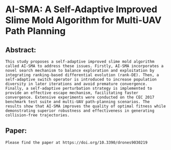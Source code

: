 # AI-SMA: A Self-Adaptive Improved Slime Mold Algorithm for Multi-UAV Path Planning

## Abstract:
    This study proposes a self-adaptive improved slime mold algorithm called AI-SMA to address these issues. Firstly, AI-SMA incorporates a novel search mechanism to balance exploration and exploitation by integrating ranking-based differential evolution (rank-DE). Then, a self-adaptive switch operator is introduced to increase population diversity in later iterations and avoid premature convergence. Finally, a self-adaptive perturbation strategy is implemented to provide an effective escape mechanism, facilitating faster convergence. Extensive experiments were conducted on the CEC 2017 benchmark test suite and multi-UAV path-planning scenarios. The results show that AI-SMA improves the quality of optimal fitness while demonstrating superior robustness and effectiveness in generating collision-free trajectories.

## Paper: 
    Please find the paper at https://doi.org/10.3390/drones9030219

